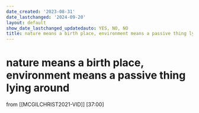 ```yaml
---
date_created: '2023-08-31'
date_lastchanged: '2024-09-20'
layout: default
show_date_lastchanged_updatedauto: YES, NO, NO
title: nature means a birth place, environment means a passive thing lying around
---
```

# nature means a birth place, environment means a passive thing lying around
from [[MCGILCHRIST2021-VID]] [37:00]
